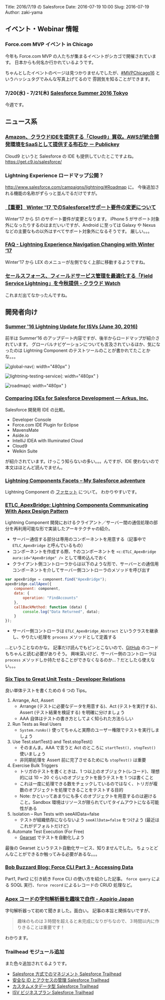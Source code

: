 Title: 2016/7/19 の Salesforce
Date: 2016-07-19 10:00
Slug: 2016-07-19
Author: zaki-yama

## イベント・Webinar 情報

### Force.com MVP イベント in Chicago

今年も Force.com MVP の人たちが集まるイベントがシカゴで開催されています。
日本からも何名か行かれているようです。

ちゃんとしたイベントのページは見つかりませんでしたが、[#MVPChicago16](https://twitter.com/search?q=%23MVPChicago16) というハッシュタグでみんな写真上げてるので
雰囲気を知ることができます。


### 7/20(水) - 7/21(木) [Salesforce Summer 2016 Tokyo](http://eventjp.salesforce.com/?dis=dev)

今週です。

## ニュース系

### [Amazon、クラウドIDEを提供する「Cloud9」買収。AWSが統合開発環境をSaaSとして提供する布石か － Publickey](http://www.publickey1.jp/blog/16/amazonidecloud9awssaas.html)

Cloud9 というと Salesforce の IDE も提供していたとこですよね。
https://get.c9.io/salesforce/

### Lightning Experience ロードマップ公開？

http://www.salesforce.com/campaigns/lightning/#Roadmap に。
今後追加される機能の名称がずらっと並んでるだけですが。

### [【重要】 Winter '17 でのSalesforce1サポート要件の変更について](https://help.salesforce.com/apex/HTViewSolution?urlname=Winter-17-ios-eos&language=ja)

Winter'17 から S1 のサポート要件が変更となります。
iPhone 5 がサポート対象外になったりするのはまだいいですが、Android に至っては Galaxy や Nexus などの主要なもの以外はすべてサポート対象外になるそうです。
厳しい。。。

### [FAQ - Lightning Experience Navigation Changing with Winter ‘17](https://help.salesforce.com/apex/HTViewSolution?urlname=FAQ-Lightning-Experience-Navigation-Changing-with-Winter-17&language=en_US&eid=ss-tc)

Winter'17 から LEX のメニューが左側でなく上部に移動するようですね。

### [セールスフォース、フィールドサービス管理を最適化する「Field Service Lightning」を今秋提供 - クラウド Watch](http://cloud.watch.impress.co.jp/docs/news/1010118.html)

これまだ出てなかったんですね。

## 開発者向け

### [Summer '16 Lightning Update for ISVs (June 30, 2016)](http://www.slideshare.net/partnerforce/summer-16-lightning-update-for-isvs-june-30-2016)

前半は Summer'16 のアップデート内容ですが、後半からロードマップが紹介されています。
グローバルナビゲーションについても言及されているほか、気になったのは Lightning Component のテストツールのことが書かれてたことかな。。。

![global-nav](./images/2016-07-19/global-nav.png){: width="480px" }

![lightning-testing-service](./images/2016-07-19/lightning-testing-service.png){: width="480px" }

![roadmap](./images/2016-07-19/roadmap.png){: width="480px" }

### [Comparing IDEs for Salesforce Development — Arkus, Inc.](http://www.arkusinc.com/archive/2016/comparing-ides-for-salesforce-development)

Salesforce 開発用 IDE の比較。

- Developer Console
- Force.com IDE Plugin for Eclipse
- MavensMate
- Aside.io
- IntelliJ IDEA with Illuminated Cloud
- Cloud9
- Welkin Suite

が紹介されています。けっこう知らないの多い。。。んですが、IDE 使わないので本文はほとんど読んでません。

### [Lightning Components Facets – My Salesforce adventure](https://albasfdc.wordpress.com/2016/05/30/lightning-components-facets/)

Lightning Component の [ファセット](https://developer.salesforce.com/docs/atlas.ja-jp.202.0.lightning.meta/lightning/components_facets.htm) について。
わかりやすいです。

### [ETLC_ApexBridge: Lightning Components Communicating With Apex Design Pattern](https://www.linkedin.com/pulse/etlcapexbridge-lightning-components-communicating-apex-andres-perez)

Lightning Component 開発におけるクライアント／サーバー間の通信処理の部分を再利用可能な形で実装したアーキテクチャの紹介。

- サーバー通信する部分は専用のコンポーネントを用意する（記事中で `ETLC_ApexBridge` と呼んでいるもの）
- コンポーネントを作成する際、↑のコンポーネントを `<c:ETLC_ApexBridge aura:id="ApexBridge" />` として埋め込んでおく
- クライアント側コントローラからは以下のような形で、サーバーとの通信用コンポーネントを介してサーバー側コントローラのメソッドを呼び出す

```javascript
var apexBridge = component.find("ApexBridge");
apexBridge.callApex({
    component: component,
    data: {
        operation: "FindAccounts"
    },
    callBackMethod: function (data) {
        console.log("Data Returned", data);
    }
});
```

- サーバー側コントローラは `ETLC_ApexBridge_Abstract` というクラスを継承し、やりたい処理を `process` メソッドとして定義する

...ということなのかな。
記事だけ読んでもピンとこないので、[GitHub](https://github.com/eltoroit/ETLC_ApexBridge) のコードもちゃんと読む必要がありそう。
興味深いけど、サーバー側のコントローラは `process` メソッドしか持たせることができなくなるのか...？だとしたら使えない。。。

### [Six Tips to Great Unit Tests - Developer Relations](https://developer.salesforce.com/blogs/developer-relations/2016/07/six-tips-great-unit-tests.html?language=ja)

良い単体テストを書くための 6 つの Tips。

1. Arrange, Act, Assert
    - Arrange (テストに必要なデータを用意する)、Act (テストを実行する)、Assert (テスト結果を検証する) を明確に分けましょう
    - AAA 自体はテストの書き方としてよく知られた方法らしい
2. Run Tests as Real Users
    - `System.runAs()` 使ってちゃんと実際のユーザー権限でテストを実行しましょう
3. Use Test.startTest() and Test.stopTest()
    - そのまんま。AAA で言うと Act のところに `startTest(), stopTest()` 使いましょう
    - 非同期処理を Assert 前に完了させるためにも `stopTest()` は重要
4. Exercise Bulk Triggers
    - トリガのテストを書くときは、1 つ以上のオブジェクト(レコード)、理想的には 10 ~ 20 ぐらいのオブジェクトを扱うテストを 1 つは書くこと
    - これは一度に処理できる数をチェックしているのではなく、トリガが複数のオブジェクトを処理できることをテストする目的
    - Note: かといってあまりにも多くのオブジェクトを用意するのは避けること。Sandbox 環境はリソースが限られていてタイムアウトになる可能性がある
5. Isolation – Run Tests with seeAllData=false
    - テストが組織依存にならないよう `seeAllData=false` をつけよう (最近はこれがデフォルトだけど)
6. Automate Test Execution (For Free)
    - [Gearset](https://app.gearset.com/) でテストを自動化しよう

最後の Gearset というテスト自動化サービス、知りませんでした。
ちょっとどんなことができるか触ってみる必要があるな。。。

### [Bob Buzzard Blog: Force CLI Part 3 - Accessing Data](http://bobbuzzard.blogspot.jp/2016/07/force-cli-part-3-accessing-data.html)

Part1, Part2 に引き続き Force CLI の使い方を紹介した記事。
`force query` による SOQL 実行、`force record` によるレコードの CRUD 処理など。


### [Apex コードの字句解析器を趣味で自作 - Appirio Japan](http://appirio.co.jp/category/tech-blog/2016/07/apexlexicalparser/)

字句解析器って初めて聞きました。面白い。
記事の本旨と関係ないですが、

> 趣味のものは３時間を超えると未完成になりがちなので、３時間以内に作りきることは重要です！

わかります。


### Trailhead モジュール追加

また色々追加されてるようです。

- [Salesforce 方式でのマネジメント Salesforce Trailhead](https://developer.salesforce.com/trailhead/ja/trail/manage_the_salesforce_way)
- [安全な ID とアクセスの管理 Salesforce Trailhead](https://developer.salesforce.com/trailhead/ja/trail/identity)
- [カスタムメタデータ型 Salesforce Trailhead](https://developer.salesforce.com/trailhead/ja/module/custom_metadata_types)
- [ISV ビジネスプラン Salesforce Trailhead](https://developer.salesforce.com/trailhead/ja/module/isv_business_plan)
